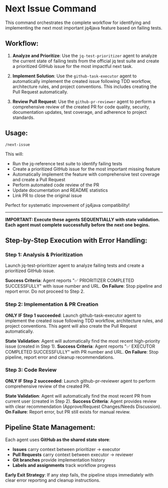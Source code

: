 # Next Issue Command

This command orchestrates the complete workflow for identifying and implementing the next most important jq4java feature based on failing tests.

## Workflow:

1. **Analyze and Prioritize**: Use the `jq-test-prioritizer` agent to analyze the current state of failing tests from the official jq test suite and create a prioritized GitHub issue for the most impactful next task.

2. **Implement Solution**: Use the `github-task-executor` agent to automatically implement the created issue following TDD workflow, architecture rules, and project conventions. This includes creating the Pull Request automatically.

3. **Review Pull Request**: Use the `github-pr-reviewer` agent to perform a comprehensive review of the created PR for code quality, security, documentation updates, test coverage, and adherence to project standards.

## Usage:
```
/next-issue
```

This will:
- Run the jq-reference test suite to identify failing tests
- Create a prioritized GitHub issue for the most important missing feature
- Automatically implement the feature with comprehensive test coverage and create a Pull Request
- Perform automated code review of the PR
- Update documentation and README statistics
- Link PR to close the original issue

Perfect for systematic improvement of jq4java compatibility!

---

**IMPORTANT: Execute these agents SEQUENTIALLY with state validation. Each agent must complete successfully before the next one begins.**

## Step-by-Step Execution with Error Handling:

### Step 1: Analysis & Prioritization
Launch jq-test-prioritizer agent to analyze failing tests and create a prioritized GitHub issue.

**Success Criteria**: Agent reports "✅ PRIORITIZER COMPLETED SUCCESSFULLY" with issue number and URL.
**On Failure**: Stop pipeline and report error. Do not proceed to Step 2.

### Step 2: Implementation & PR Creation
**ONLY IF Step 1 succeeded**: Launch github-task-executor agent to implement the created issue following TDD workflow, architecture rules, and project conventions. This agent will also create the Pull Request automatically.

**State Validation**: Agent will automatically find the most recent high-priority issue (created in Step 1).
**Success Criteria**: Agent reports "✅ EXECUTOR COMPLETED SUCCESSFULLY" with PR number and URL.
**On Failure**: Stop pipeline, report error and cleanup recommendations.

### Step 3: Code Review
**ONLY IF Step 2 succeeded**: Launch github-pr-reviewer agent to perform comprehensive review of the created PR.

**State Validation**: Agent will automatically find the most recent PR from current user (created in Step 2).
**Success Criteria**: Agent provides review with clear recommendation (Approve/Request Changes/Needs Discussion).
**On Failure**: Report error, but PR still exists for manual review.

## Pipeline State Management:

Each agent uses **GitHub as the shared state store**:
- **Issues** carry context between prioritizer → executor
- **Pull Requests** carry context between executor → reviewer
- **Git branches** provide implementation history
- **Labels and assignments** track workflow progress

**Early Exit Strategy**: If any step fails, the pipeline stops immediately with clear error reporting and cleanup instructions.